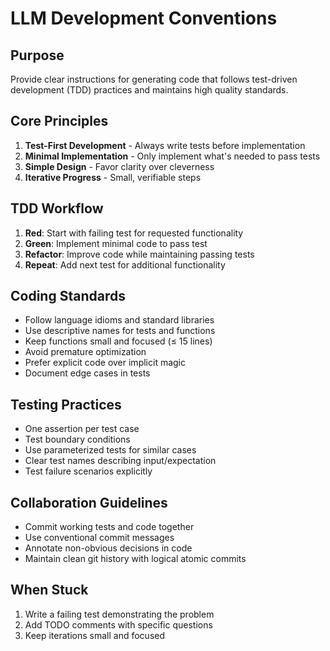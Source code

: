 # LLM Development Conventions

## Purpose
Provide clear instructions for generating code that follows test-driven development (TDD) practices and maintains high quality standards.

## Core Principles
1. **Test-First Development** - Always write tests before implementation
2. **Minimal Implementation** - Only implement what's needed to pass tests
3. **Simple Design** - Favor clarity over cleverness
4. **Iterative Progress** - Small, verifiable steps

## TDD Workflow
1. **Red**: Start with failing test for requested functionality
2. **Green**: Implement minimal code to pass test
3. **Refactor**: Improve code while maintaining passing tests
4. **Repeat**: Add next test for additional functionality

## Coding Standards
- Follow language idioms and standard libraries
- Use descriptive names for tests and functions
- Keep functions small and focused (≤ 15 lines)
- Avoid premature optimization
- Prefer explicit code over implicit magic
- Document edge cases in tests

## Testing Practices
- One assertion per test case
- Test boundary conditions
- Use parameterized tests for similar cases
- Clear test names describing input/expectation
- Test failure scenarios explicitly

## Collaboration Guidelines
- Commit working tests and code together
- Use conventional commit messages
- Annotate non-obvious decisions in code
- Maintain clean git history with logical atomic commits

## When Stuck
1. Write a failing test demonstrating the problem
2. Add TODO comments with specific questions
3. Keep iterations small and focused
